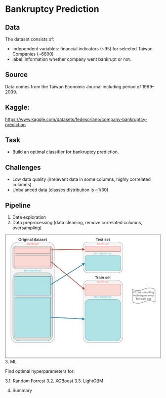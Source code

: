 # Bankruptcy Prediction

## Data
The dataset consists of:
* independent variables: financial indicators (~95) for selected Taiwan Companies (~6800)
* label: information whether company went bankrupt or not.

## Source
Data comes from the Taiwan Economic Journal including period of 1999–2009.

## Kaggle:
https://www.kaggle.com/datasets/fedesoriano/company-bankruptcy-prediction

## Task
* Build an optimal classifier for bankruptcy prediction.

## Challenges
* Low data quality (irrelevant data in some columns, highly correlated columns)
* Unbalanced data (classes distribution is ~1/30)

## Pipeline
1. Data exploration
2. Data preprocessing (data cleaning, remove correlated columns, oversampling)

![img](./train_test_split.png)
3. ML

Find optimal hyperparameters for:

3.1. Random Forrest
3.2. XGBoost
3.3. LightGBM

4. Summary
